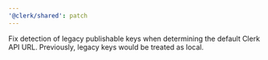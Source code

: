 ```yaml
---
'@clerk/shared': patch
---
```


Fix detection of legacy publishable keys when determining the default Clerk API URL. Previously, legacy keys would be treated as local.

